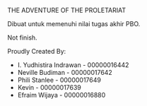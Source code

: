 THE ADVENTURE OF THE PROLETARIAT

Dibuat untuk memenuhi nilai tugas akhir PBO.

Not finish.

Proudly Created By:

- I. Yudhistira Indrawan  - 00000016442
- Neville Budiman         - 00000017642
- Phili Stanlee           - 00000017649
- Kevin                   - 00000017639
- Efraim Wijaya           - 00000016880
